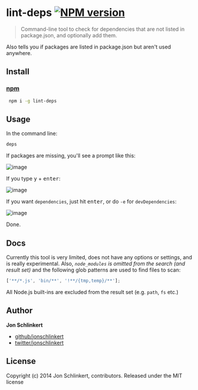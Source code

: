 # lint-deps [![NPM version](https://badge.fury.io/lint-deps.png)](http://badge.fury.io/lint-deps)

> Command-line tool to check for dependencies that are not listed in package.json, and optionally add them.

Also tells you if packages are listed in package.json but aren't used anywhere.

## Install

### [npm](npmjs.org)

```bash
 npm i -g lint-deps
 ```

## Usage

In the command line:

```bash
deps
```

If packages are missing, you'll see a prompt like this:

![image](https://f.cloud.github.com/assets/383994/2192597/99266548-986a-11e3-98e2-5b6c4ff53719.png)

If you type <kbd>y</kbd> + <kbd>enter</kbd>:

![image](https://f.cloud.github.com/assets/383994/2192611/fa215b6e-986a-11e3-9eb9-f2b5875dbf82.png)

If you want `dependencies`, just hit <kbd>enter</kbd>, or do `-e` for `devDependencies`:

![image](https://f.cloud.github.com/assets/383994/2192633/6d5b7e3e-986b-11e3-9d91-26eb1b87cc3b.png)

Done.

## Docs

Currently this tool is very limited, does not have any options or settings, and is really experimental. Also, _`node_modules` is omitted from the search (and result set)_ and the following glob patterns are used to find files to scan:

```js
['**/*.js', 'bin/**', '!**/{tmp,temp}/**'];
```

All Node.js built-ins are excluded from the result set (e.g. `path`, `fs` etc.)

## Author

**Jon Schlinkert**

+ [github/jonschlinkert](https://github.com/jonschlinkert)
+ [twitter/jonschlinkert](http://twitter.com/jonschlinkert)

## License
Copyright (c) 2014 Jon Schlinkert, contributors.
Released under the MIT license